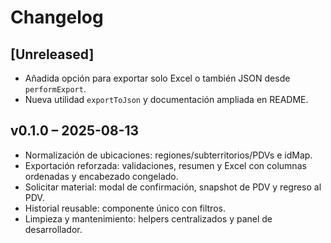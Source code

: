 # Changelog

## [Unreleased]
- Añadida opción para exportar solo Excel o también JSON desde `performExport`.
- Nueva utilidad `exportToJson` y documentación ampliada en README.

## v0.1.0 – 2025-08-13
- Normalización de ubicaciones: regiones/subterritorios/PDVs e idMap.
- Exportación reforzada: validaciones, resumen y Excel con columnas ordenadas y encabezado congelado.
- Solicitar material: modal de confirmación, snapshot de PDV y regreso al PDV.
- Historial reusable: componente único con filtros.
- Limpieza y mantenimiento: helpers centralizados y panel de desarrollador.
